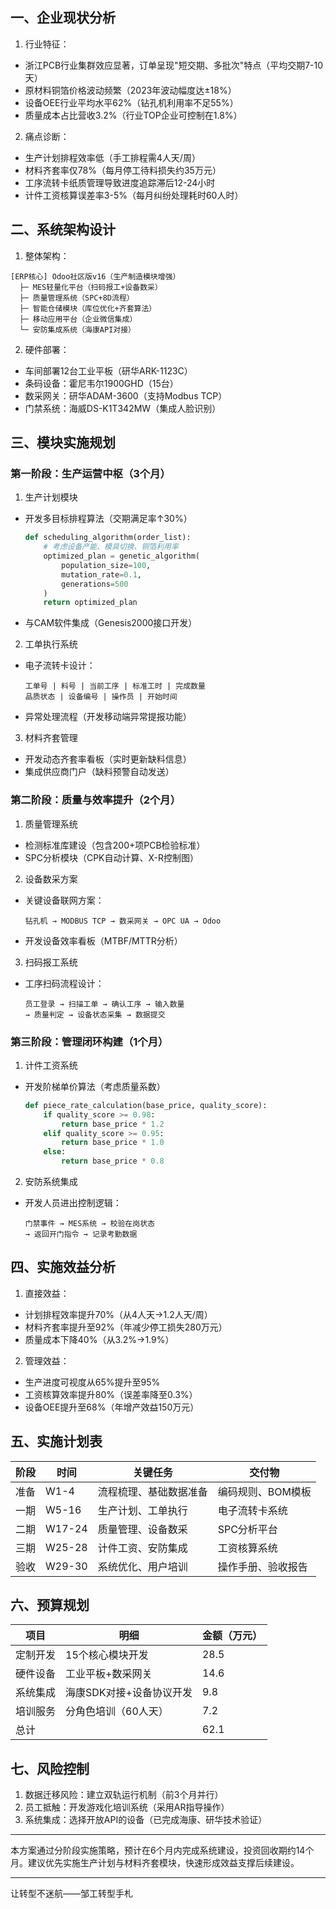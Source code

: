## 一、企业现状分析
1. 行业特征：
- 浙江PCB行业集群效应显著，订单呈现"短交期、多批次"特点（平均交期7-10天）
- 原材料铜箔价格波动频繁（2023年波动幅度达±18%）
- 设备OEE行业平均水平62%（钻孔机利用率不足55%）
- 质量成本占比营收3.2%（行业TOP企业可控制在1.8%）

2. 痛点诊断：
- 生产计划排程效率低（手工排程需4人天/周）
- 材料齐套率仅78%（每月停工待料损失约35万元）
- 工序流转卡纸质管理导致进度追踪滞后12-24小时
- 计件工资核算误差率3-5%（每月纠纷处理耗时60人时）

## 二、系统架构设计
1. 整体架构：
```
[ERP核心] Odoo社区版v16（生产制造模块增强）
  ├─ MES轻量化平台（扫码报工+设备数采）
  ├─ 质量管理系统（SPC+8D流程）
  ├─ 智能仓储模块（库位优化+齐套算法）
  ├─ 移动应用平台（企业微信集成）
  └─ 安防集成系统（海康API对接）
```

2. 硬件部署：
- 车间部署12台工业平板（研华ARK-1123C）
- 条码设备：霍尼韦尔1900GHD（15台）
- 数采网关：研华ADAM-3600（支持Modbus TCP）
- 门禁系统：海威DS-K1T342MW（集成人脸识别）

## 三、模块实施规划
### 第一阶段：生产运营中枢（3个月）
1. 生产计划模块
- 开发多目标排程算法（交期满足率↑30%）
  ```python
  def scheduling_algorithm(order_list):
      # 考虑设备产能、模具切换、铜箔利用率
      optimized_plan = genetic_algorithm(
          population_size=100,
          mutation_rate=0.1,
          generations=500
      )
      return optimized_plan
  ```
- 与CAM软件集成（Genesis2000接口开发）

2. 工单执行系统
- 电子流转卡设计：
  ```
  工单号 | 料号 | 当前工序 | 标准工时 | 完成数量 
  品质状态 | 设备编号 | 操作员 | 开始时间
  ```
- 异常处理流程（开发移动端异常提报功能）

3. 材料齐套管理
- 开发动态齐套率看板（实时更新缺料信息）
- 集成供应商门户（缺料预警自动发送）

### 第二阶段：质量与效率提升（2个月）
1. 质量管理系统
- 检测标准库建设（包含200+项PCB检验标准）
- SPC分析模块（CPK自动计算、X-R控制图）

2. 设备数采方案
- 关键设备联网方案：
  ```
  钻孔机 → MODBUS TCP → 数采网关 → OPC UA → Odoo
  ```
- 开发设备效率看板（MTBF/MTTR分析）

3. 扫码报工系统
- 工序扫码流程设计：
  ```
  员工登录 → 扫描工单 → 确认工序 → 输入数量 
  → 质量判定 → 设备状态采集 → 数据提交
  ```

### 第三阶段：管理闭环构建（1个月）
1. 计件工资系统
- 开发阶梯单价算法（考虑质量系数）
  ```python
  def piece_rate_calculation(base_price, quality_score):
      if quality_score >= 0.98:
          return base_price * 1.2
      elif quality_score >= 0.95:
          return base_price * 1.0
      else:
          return base_price * 0.8
  ```

2. 安防系统集成
- 开发人员进出控制逻辑：
  ```
  门禁事件 → MES系统 → 校验在岗状态 
  → 返回开门指令 → 记录考勤数据
  ```

## 四、实施效益分析
1. 直接效益：
- 计划排程效率提升70%（从4人天→1.2人天/周）
- 材料齐套率提升至92%（年减少停工损失280万元）
- 质量成本下降40%（从3.2%→1.9%）

2. 管理效益：
- 生产进度可视度从65%提升至95%
- 工资核算效率提升80%（误差率降至0.3%）
- 设备OEE提升至68%（年增产效益150万元）

## 五、实施计划表
| 阶段 | 时间    | 关键任务                  | 交付物                   |
|------|---------|---------------------------|--------------------------|
| 准备 | W1-4    | 流程梳理、基础数据准备    | 编码规则、BOM模板        |
| 一期 | W5-16   | 生产计划、工单执行        | 电子流转卡系统           |
| 二期 | W17-24  | 质量管理、设备数采        | SPC分析平台              |
| 三期 | W25-28  | 计件工资、安防集成        | 工资核算系统             |
| 验收 | W29-30  | 系统优化、用户培训        | 操作手册、验收报告       |

## 六、预算规划
| 项目         | 明细                          | 金额（万元） |
|--------------|-------------------------------|-------------|
| 定制开发     | 15个核心模块开发              | 28.5        |
| 硬件设备     | 工业平板+数采网关             | 14.6        |
| 系统集成     | 海康SDK对接+设备协议开发      | 9.8         |
| 培训服务     | 分角色培训（60人天）          | 7.2         |
| 总计         |                               | 62.1        |

## 七、风险控制
1. 数据迁移风险：建立双轨运行机制（前3个月并行）
2. 员工抵触：开发游戏化培训系统（采用AR指导操作）
3. 系统集成：选择开放API的设备（已完成海康、研华技术验证）

---
本方案通过分阶段实施策略，预计在6个月内完成系统建设，投资回收期约14个月。建议优先实施生产计划与材料齐套模块，快速形成效益支撑后续建设。


---
让转型不迷航——邹工转型手札